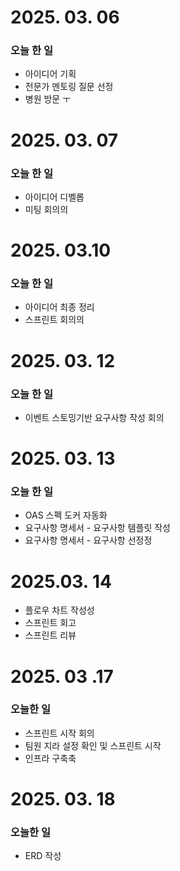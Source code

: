 # 2025. 03. 06

### 오늘 한 일
- 아이디어 기획
- 전문가 멘토링 질문 선정
- 병원 방문 ㅜ


# 2025. 03. 07

### 오늘 한 일
- 아이디어 디벨롭
- 미팅 회의의

# 2025. 03.10

### 오늘 한 일
- 아이디어 최종 정리
- 스프린트 회의의

# 2025. 03. 12
### 오늘 한 일
- 이벤트 스토밍기반 요구사항 작성 회의

# 2025. 03. 13
### 오늘 한 일
- OAS 스펙 도커 자동화
- 요구사항 명세서 - 요구사항 템플릿 작성
- 요구사항 명세서 - 요구사항 선정정

# 2025.03. 14
- 플로우 차트 작성성
- 스프린트 회고
- 스프린트 리뷰

# 2025. 03 .17
### 오늘한 일
- 스프린트 시작 회의
- 팀원 지라 설정 확인 및 스프린트 시작
- 인프라 구축축

# 2025. 03. 18
### 오늘한 일
- ERD 작성
